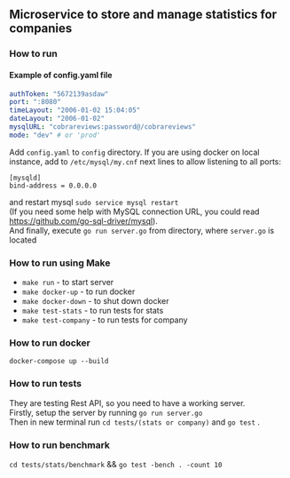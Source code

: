 ## Microservice to store and manage statistics for companies

### How to run
#### Example of config.yaml file
```yaml
authToken: "5672139asdaw"
port: ":8080"
timeLayout: "2006-01-02 15:04:05"
dateLayout: "2006-01-02"
mysqlURL: "cobrareviews:password@/cobrareviews"
mode: "dev" # or 'prod'
```
Add `config.yaml` to `config` directory. If you are using docker on local instance, add to `/etc/mysql/my.cnf` next lines to allow listening to all ports: <br/>
 ```
[mysqld]
bind-address = 0.0.0.0
``` 
and restart mysql `sudo service mysql restart`
<br/>
(If you need some help with MySQL connection URL, you could read <a href="https://github.com/go-sql-driver/mysql">https://github.com/go-sql-driver/mysql</a>). <br/>
And finally, execute `go run server.go` from directory, where `server.go` is located

### How to run using Make
* `make run` - to start server
* `make docker-up` - to run docker
* `make docker-down` - to shut down docker
* `make test-stats` - to run tests for stats
* `make test-company` - to run tests for company

### How to run docker
`docker-compose up --build`

### How to run tests
They are testing Rest API, so you need to have a working server. <br/>
Firstly, setup the server by running `go run server.go` <br/>
Then in new terminal run `cd tests/(stats or company)` and `go test` .

### How to run benchmark
`cd tests/stats/benchmark` && 
`go test -bench . -count 10`